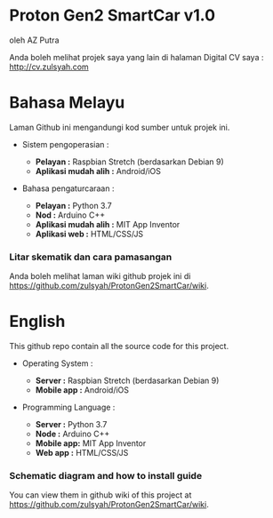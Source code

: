 # Proton Gen2 SmartCar v1.0
oleh AZ Putra

Anda boleh melihat projek saya yang lain di halaman Digital CV saya : http://cv.zulsyah.com

# Bahasa Melayu

Laman Github ini mengandungi kod sumber untuk projek ini.

- Sistem pengoperasian :
  + **Pelayan :** Raspbian Stretch (berdasarkan Debian 9)
  + **Aplikasi mudah alih :** Android/iOS

- Bahasa pengaturcaraan :
  + **Pelayan :** Python 3.7
  + **Nod :** Arduino C++
  + **Aplikasi mudah alih :** MIT App Inventor
  + **Aplikasi web :** HTML/CSS/JS

### Litar skematik dan cara pamasangan

Anda boleh melihat laman wiki github projek ini di https://github.com/zulsyah/ProtonGen2SmartCar/wiki.

# English

This github repo contain all the source code for this project.

- Operating System :
  + **Server :** Raspbian Stretch (berdasarkan Debian 9)
  + **Mobile app :** Android/iOS

- Programming Language :
  + **Server :** Python 3.7
  + **Node :** Arduino C++
  + **Mobile app:** MIT App Inventor
  + **Web app :** HTML/CSS/JS

### Schematic diagram and how to install guide

You can view them in github wiki of this project at https://github.com/zulsyah/ProtonGen2SmartCar/wiki.

<!---
### Cara penggunaan sistem ini

1. Buka fail `ESP8266_SmartCar.ino` menggunakan Arduino IDE
2. Muat turun aplikasi Blynk dari Google Play Store pada telefon anda
3. Daftarkan NodeMCU ESP8266 anda dan dapatkan token Blynk anda menggunakan aplikasi tersebut
4. Ubah nama dan katalaluan WiFi anda serta token Blynk yang anda perolehi tadi

```java
//Token Blynk anda
char auth[] = "Your Blynk Auth";

//Nama dan kataluan WiFi anda
char ssid[] = "Your SSID";
char pass[] = "Your WiFi password";
```
5. Simpan dan muat naik kod tersebut ke ESP8266
6. Buka fail `HondaCRV_RD1_smartcar.aia` dengan mengimport ke MIT App Inventor
7. Cari `global token` dan ubah kepada token Blynk anda seperti dibawah
<p align="centre"> <img src="https://i.imgur.com/xWP7rzB.jpg"> </p>

### Antara muka pengguna aplikasi ini

Aplikasi ini hanya mempunyai satu antara muka sahaja.
<p align="centre"> <img src="https://i.imgur.com/OzQiomU.jpg" width="25%" height="25%"> </p>

BlynkSimpleEsp8266 | ESP8266WiFi | dht11 | SoftwareSerial
----- | ----- | ----- | ----- |
**TinyGPS++** | **Arduino** | **PCF8574** | **Adafruit_ADS1015**
-->
